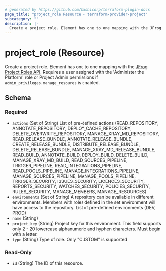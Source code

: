 ```yaml
---
# generated by https://github.com/hashicorp/terraform-plugin-docs
page_title: "project_role Resource - terraform-provider-project"
subcategory: ""
description: |-
  Create a project role. Element has one to one mapping with the JFrog Project Roles API https://www.jfrog.com/confluence/display/JFROG/Artifactory+REST+API#ArtifactoryRESTAPI-AddaNewRole. Requires a user assigned with the 'Administer the Platform' role or Project Admin permissions if admin_privileges.manage_resoures is enabled.
---
```


# project_role (Resource)

Create a project role. Element has one to one mapping with the [JFrog Project Roles API](https://www.jfrog.com/confluence/display/JFROG/Artifactory+REST+API#ArtifactoryRESTAPI-AddaNewRole). Requires a user assigned with the 'Administer the Platform' role or Project Admin permissions if `admin_privileges.manage_resoures` is enabled.



<!-- schema generated by tfplugindocs -->
## Schema

### Required

- `actions` (Set of String) List of pre-defined actions (READ_REPOSITORY, ANNOTATE_REPOSITORY, DEPLOY_CACHE_REPOSITORY, DELETE_OVERWRITE_REPOSITORY, MANAGE_XRAY_MD_REPOSITORY, READ_RELEASE_BUNDLE, ANNOTATE_RELEASE_BUNDLE, CREATE_RELEASE_BUNDLE, DISTRIBUTE_RELEASE_BUNDLE, DELETE_RELEASE_BUNDLE, MANAGE_XRAY_MD_RELEASE_BUNDLE, READ_BUILD, ANNOTATE_BUILD, DEPLOY_BUILD, DELETE_BUILD, MANAGE_XRAY_MD_BUILD, READ_SOURCES_PIPELINE, TRIGGER_PIPELINE, READ_INTEGRATIONS_PIPELINE, READ_POOLS_PIPELINE, MANAGE_INTEGRATIONS_PIPELINE, MANAGE_SOURCES_PIPELINE, MANAGE_POOLS_PIPELINE, TRIGGER_SECURITY, ISSUES_SECURITY, LICENCES_SECURITY, REPORTS_SECURITY, WATCHES_SECURITY, POLICIES_SECURITY, RULES_SECURITY, MANAGE_MEMBERS, MANAGE_RESOURCES)
- `environments` (Set of String) A repository can be available in different environments. Members with roles defined in the set environment will have access to the repository. List of pre-defined environments (DEV, PROD)
- `name` (String)
- `project_key` (String) Project key for this environment. This field supports only 2 - 20 lowercase alphanumeric and hyphen characters. Must begin with a letter.
- `type` (String) Type of role. Only "CUSTOM" is supported

### Read-Only

- `id` (String) The ID of this resource.
